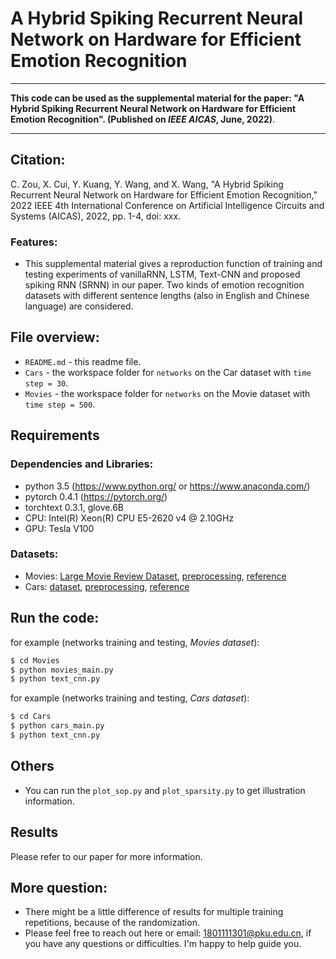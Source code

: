 # A Hybrid Spiking Recurrent Neural Network on Hardware for Efficient Emotion Recognition

***
**This code can be used as the supplemental material for the paper: "A Hybrid Spiking Recurrent Neural Network on Hardware for Efficient Emotion Recognition". (Published on *IEEE AICAS*, June, 2022)**.
***

## Citation:
C. Zou, X. Cui, Y. Kuang, Y. Wang,  and X. Wang, "A Hybrid Spiking Recurrent Neural Network on Hardware for Efficient Emotion Recognition," 2022 IEEE 4th International Conference on Artificial Intelligence Circuits and Systems (AICAS), 2022, pp. 1-4, doi: xxx.

### **Features**:
- This supplemental material gives a reproduction function of training and testing experiments of vanillaRNN, LSTM, Text-CNN and proposed spiking RNN (SRNN) in our paper. Two kinds of emotion recognition datasets with different sentence lengths (also in English and Chinese language) are considered.


## File overview:
- `README.md` - this readme file.<br>
- `Cars` - the workspace folder for `networks` on the Car dataset with `time step = 30`.<br>
- `Movies` - the workspace folder for `networks` on the Movie dataset with `time step = 500`.<br>

## Requirements
### **Dependencies and Libraries**:
* python 3.5 (https://www.python.org/ or https://www.anaconda.com/)
* pytorch 0.4.1 (https://pytorch.org/)
* torchtext 0.3.1, glove.6B
* CPU: Intel(R) Xeon(R) CPU E5-2620 v4 @ 2.10GHz
* GPU: Tesla V100

### **Datasets**:
* Movies: [Large Movie Review Dataset](http://ai.stanford.edu/~amaas/data/sentiment/), [preprocessing](https://blog.csdn.net/weixin_42479155/article/details/104491750), [reference](https://blog.csdn.net/qq_30057549/article/details/103225576)
* Cars: [dataset](https://github.com/WHLYA/text-classification/tree/master/text%20classification), 
[preprocessing](https://blog.csdn.net/qsmx666/article/details/105648175), [reference](https://blog.csdn.net/u014514939/article/details/88834548)

## **Run the code**:
for example (networks training and testing, *Movies dataset*):
```sh
$ cd Movies
$ python movies_main.py
$ python text_cnn.py
```

for example (networks training and testing, *Cars dataset*):
```sh
$ cd Cars
$ python cars_main.py
$ python text_cnn.py
```

## Others
* You can run the `plot_sop.py` and `plot_sparsity.py` to get illustration information.

## Results
Please refer to our paper for more information.

## More question:<br>
- There might be a little difference of results for multiple training repetitions, because of the randomization. 
- Please feel free to reach out here or email: 1801111301@pku.edu.cn, if you have any questions or difficulties. I'm happy to help guide you.

